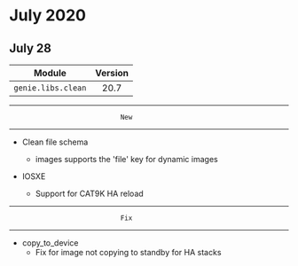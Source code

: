 July 2020
==========

July 28
--------

| Module                  | Version       |
| ------------------------|:-------------:|
| ``genie.libs.clean``    |  20.7         |

--------------------------------------------------------------------------------
                                New
--------------------------------------------------------------------------------
* Clean file schema
    * images supports the 'file' key for dynamic images

* IOSXE
    * Support for CAT9K HA reload

--------------------------------------------------------------------------------
                                Fix
--------------------------------------------------------------------------------
* copy_to_device
    * Fix for image not copying to standby for HA stacks
